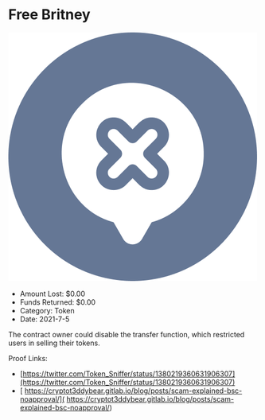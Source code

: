 # Free Britney
![Free Britney](/rektimages/Free-Britney.png)
- Amount Lost: $0.00
- Funds Returned: $0.00
- Category: Token
- Date: 2021-7-5

The contract owner could disable the transfer function, which restricted users in selling their tokens.  
  



Proof Links:
- [https://twitter.com/Token_Sniffer/status/1380219360631906307](https://twitter.com/Token_Sniffer/status/1380219360631906307)
- [ https://cryptot3ddybear.gitlab.io/blog/posts/scam-explained-bsc-noapproval/]( https://cryptot3ddybear.gitlab.io/blog/posts/scam-explained-bsc-noapproval/)


